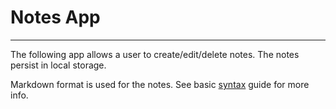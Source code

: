 # Notes App
***
The following app allows a user to create/edit/delete notes.  The notes persist in local storage.

Markdown format is used for the notes.  See basic [syntax](https://www.markdownguide.org/basic-syntax/) guide for more info.